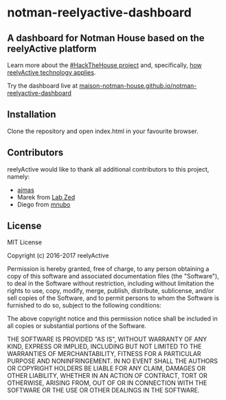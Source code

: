 notman-reelyactive-dashboard
============================

A dashboard for Notman House based on the reelyActive platform
--------------------------------------------------------------

Learn more about the [#HackTheHouse project](http://notman.ca/hackthehouse/) and, specifically, [how reelyActive technology applies](https://reelyactive.github.io/hackthehouse.html).

Try the dashboard live at [maison-notman-house.github.io/notman-reelyactive-dashboard](https://maison-notman-house.github.io/notman-reelyactive-dashboard/)


Installation
------------

Clone the repository and open index.html in your favourite browser.


Contributors
------------

reelyActive would like to thank all additional contributors to this project, namely:
- [ajmas](https://github.com/ajmas)
- Marek from [Lab Zed](http://www.labzed.com/)
- Diego from [mnubo](http://mnubo.com/)


License
-------

MIT License

Copyright (c) 2016-2017 reelyActive

Permission is hereby granted, free of charge, to any person obtaining a copy of this software and associated documentation files (the "Software"), to deal in the Software without restriction, including without limitation the rights to use, copy, modify, merge, publish, distribute, sublicense, and/or sell copies of the Software, and to permit persons to whom the Software is furnished to do so, subject to the following conditions:

The above copyright notice and this permission notice shall be included in all copies or substantial portions of the Software.

THE SOFTWARE IS PROVIDED "AS IS", WITHOUT WARRANTY OF ANY KIND, EXPRESS OR 
IMPLIED, INCLUDING BUT NOT LIMITED TO THE WARRANTIES OF MERCHANTABILITY, 
FITNESS FOR A PARTICULAR PURPOSE AND NONINFRINGEMENT. IN NO EVENT SHALL THE 
AUTHORS OR COPYRIGHT HOLDERS BE LIABLE FOR ANY CLAIM, DAMAGES OR OTHER 
LIABILITY, WHETHER IN AN ACTION OF CONTRACT, TORT OR OTHERWISE, ARISING FROM, 
OUT OF OR IN CONNECTION WITH THE SOFTWARE OR THE USE OR OTHER DEALINGS IN 
THE SOFTWARE.
